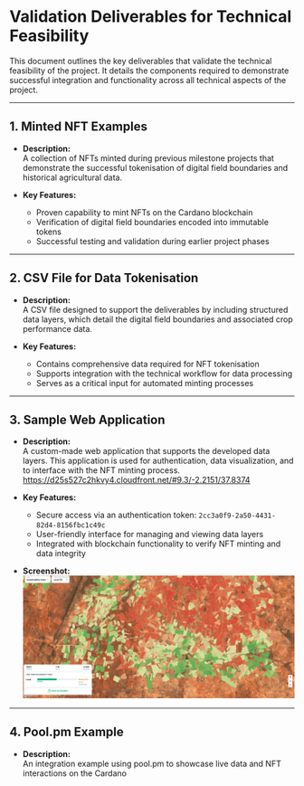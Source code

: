 # Validation Deliverables for Technical Feasibility

This document outlines the key deliverables that validate the technical feasibility of the project. It details the components required to demonstrate successful integration and functionality across all technical aspects of the project.

---

## 1. Minted NFT Examples

- **Description:**  
  A collection of NFTs minted during previous milestone projects that demonstrate the successful tokenisation of digital field boundaries and historical agricultural data.
  
- **Key Features:**  
  - Proven capability to mint NFTs on the Cardano blockchain  
  - Verification of digital field boundaries encoded into immutable tokens  
  - Successful testing and validation during earlier project phases

---

## 2. CSV File for Data Tokenisation

- **Description:**  
  A CSV file designed to support the deliverables by including structured data layers, which detail the digital field boundaries and associated crop performance data.
  
- **Key Features:**  
  - Contains comprehensive data required for NFT tokenisation  
  - Supports integration with the technical workflow for data processing  
  - Serves as a critical input for automated minting processes

---

## 3. Sample Web Application

- **Description:**  
  A custom-made web application that supports the developed data layers. This application is used for authentication, data visualization, and to interface with the NFT minting process. https://d25s527c2hkvy4.cloudfront.net/#9.3/-2.2151/37.8374

 
- **Key Features:**  
  - Secure access via an authentication token: `2cc3a0f9-2a50-4431-82d4-8156fbc1c49c`  
  - User-friendly interface for managing and viewing data layers  
  - Integrated with blockchain functionality to verify NFT minting and data integrity

- **Screenshot:**  
  ![DigiFarm Sample Web Application](media/digifarm_app.png)

---

## 4. Pool.pm Example

- **Description:**  
  An integration example using pool.pm to showcase live data and NFT interactions on the Cardano

